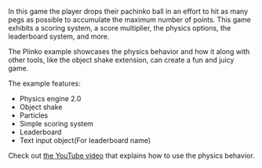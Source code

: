 In this game the player drops their pachinko ball in an effort to hit as many pegs as possible to accumulate the maximum number of points. This game exhibits a scoring system, a score multiplier, the physics options, the leaderboard system, and more.

The Plinko example showcases the physics behavior and how it along with other tools, like the object shake extension, can create a fun and juicy game.

The example features:
- Physics engine 2.0
- Object shake
- Particles
- Simple scoring system
- Leaderboard
- Text input object(For leaderboard name)

Check out [the YouTube video](https://youtu.be/cPwUh1669Gs) that explains how to use the physics behavior.
